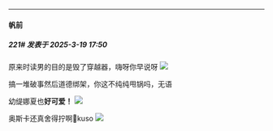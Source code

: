 ﻿
*****

####  帆前  
##### 221#       发表于 2025-3-19 17:50

原来时读男的目的是毁了穿越器，嗨呀你早说呀
<img src="https://p.sda1.dev/22/90ed770cd412a81b3d2bd1a5a3a87eb8/Screenshot_20250319_173144_tv.danmaku.bili.jpg" referrerpolicy="no-referrer">

搞一堆破事然后道德绑架，你这不纯纯甩锅吗，无语

幼缇娜夏也<strong>好可爱！</strong>
<img src="https://p.sda1.dev/22/b60973cad0400821b7d1d5bef2acff7e/Screenshot_20250319_171249_tv.danmaku.bili.jpg" referrerpolicy="no-referrer">

奥斯卡还真舍得拧啊👿kuso
<img src="https://p.sda1.dev/22/e87752f03c18b7ba2432a8b475dfe171/Screenshot_20250319_172419_tv.danmaku.bili.jpg" referrerpolicy="no-referrer">

